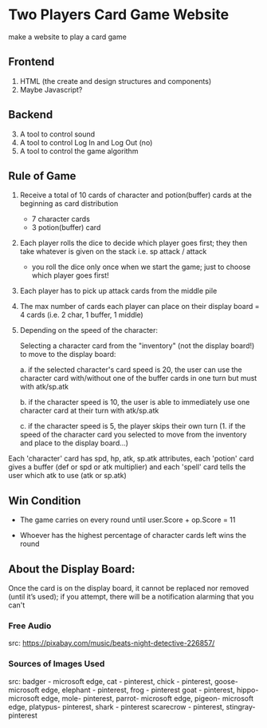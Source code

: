 # Two Players Card Game Website
make a website to play a card game <!--give a more clear and detail but brief description about what this game is about-->

## Frontend
1. HTML (the create and design structures and components)
2. Maybe Javascript?

## Backend
3. A tool to control sound
4. A tool to control Log In and Log Out (no)
5. A tool to control the game algorithm

## Rule of Game
1. Receive a total of 10 cards of character and potion(buffer) cards at the beginning as card distribution
   - 7 character cards
   - 3 potion(buffer) card

2. Each player rolls the dice to decide which player goes first; they then take whatever is given on the stack i.e. sp attack / attack
   - you roll the dice only once when we start the game; just to choose which player goes first!

3. Each player has to pick up attack cards from the middle pile

4. The max number of cards each player can place on their display board = 4 cards (i.e. 2 char, 1 buffer, 1 middle)

5. Depending on the speed of the character:

     Selecting a character card from the "inventory" (not the display board!) to move to the display board:

   a. if the selected character's card speed is 20, the user can use the character card with/without one of the buffer cards in one turn but must with atk/sp.atk

   b. if the character speed is 10, the user is able to immediately use one character card at their turn with atk/sp.atk

   c. if the character speed is 5, the player skips their own turn
        (1. if the speed of the character card you selected to move from the inventory and place to the display board...)

Each 'character' card has spd, hp, atk, sp.atk attributes, each 'potion' card gives a buffer (def or spd or atk multiplier) and each 'spell' card tells the user which atk to use (atk or sp.atk) 

## Win Condition
- The game carries on every round until user.Score + op.Score = 11

- Whoever has the highest percentage of character cards left wins the round

<!-- getElementByClass("my-card") (but more precisely the character card) onClick -->

<!-- appears on the displayBoard (remain/keep the rotation) -->

## About the Display Board: 

<!-- click one of the cards on the display board then it will be vibrated shortly indicate that it cannot be moved (give a motion) -->

<!-- top of the screen, give notification say, cannot be replaced! -->

Once the card is on the display board, it cannot be replaced nor removed (until it’s used); if you attempt, there will be a notification alarming that you can't

### Free Audio
src: https://pixabay.com/music/beats-night-detective-226857/

### Sources of Images Used
src: badger - microsoft edge, cat - pinterest, chick - pinterest, goose- microsoft edge, elephant - pinterest, frog - pinterest 
     goat - pinterest, hippo- microsoft edge, mole- pinterest, parrot- microsoft edge, pigeon- microsoft edge, platypus- pinterest, shark - pinterest
     scarecrow - pinterest, stingray- pinterest

